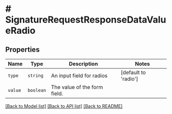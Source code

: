# # SignatureRequestResponseDataValueRadio



## Properties

Name | Type | Description | Notes
------------ | ------------- | ------------- | -------------
| `type` | ```string``` |  An input field for radios  |  [default to 'radio'] |
| `value` | ```boolean``` |  The value of the form field.  |  |

[[Back to Model list]](../../README.md#models) [[Back to API list]](../../README.md#endpoints) [[Back to README]](../../README.md)
